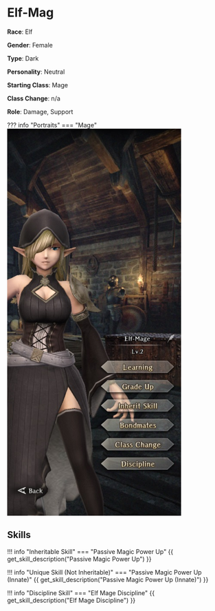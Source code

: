 # Elf-Mag

**Race**: Elf

**Gender**: Female

**Type**: Dark

**Personality**: Neutral

**Starting Class**: Mage

**Class Change**: n/a

**Role**: Damage, Support

??? info "Portraits"
    === "Mage"
        ![](../img/elf-mag-mage.jpg)

## Skills

!!! info "Inheritable Skill"
    === "Passive Magic Power Up"
        {{ get_skill_description("Passive Magic Power Up") }}

!!! info "Unique Skill (Not Inheritable)"
    === "Passive Magic Power Up (Innate)"
        {{ get_skill_description("Passive Magic Power Up (Innate)") }}

!!! info "Discipline Skill"
    === "Elf Mage Discipline"
        {{ get_skill_description("Elf Mage Discipline") }}
